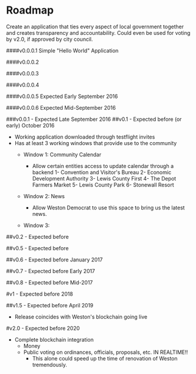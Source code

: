 # Roadmap

Create an application that ties every aspect of local government together and creates transparency and accountability. Could even be used for voting by v2.0, if approved by city council.

####v0.0.0.1
		Simple "Hello World" Application

####v0.0.0.2

####v0.0.0.3

####v0.0.0.4

####v0.0.0.5
		Expected Early September 2016 

####v0.0.0.6
		Expected Mid-September 2016 

###v0.0.1 - 
		Expected Late September 2016 
##v0.1 - 
		Expected before (or early) October 2016
- Working application downloaded through testflight invites
- Has at least 3 working windows that provide use to the community
	- Window 1: Community Calendar
		- Allow certain entities access to update calendar through a backend
			1- Convention and Visitor's Bureau
			2- Economic Development Authority
			3- Lewis County First
			4- The Depot Farmers Market
			5- Lewis County Park
			6- Stonewall Resort
			
	- Window 2: News
		- Allow Weston Democrat to use this space to bring us the latest news.
	- Window 3: 

##v0.2 - 
		Expected before 

##v0.5 - 
		Expected before 

##v0.6 - 
		Expected before January 2017

##v0.7 - 
		Expected before Early 2017

##v0.8 - 
		Expected before Mid-2017

#v1 - 
		Expected before 2018

##v1.5 - 
		Expected before April 2019
- Release coincides with Weston's blockchain going live

#v2.0 - 
		Expected before 2020
- Complete blockchain integration
	- Money
	- Public voting on ordinances, officials, proposals, etc. IN REALTIME!!
		- This alone could speed up the time of renovation of Weston tremendously.
		
